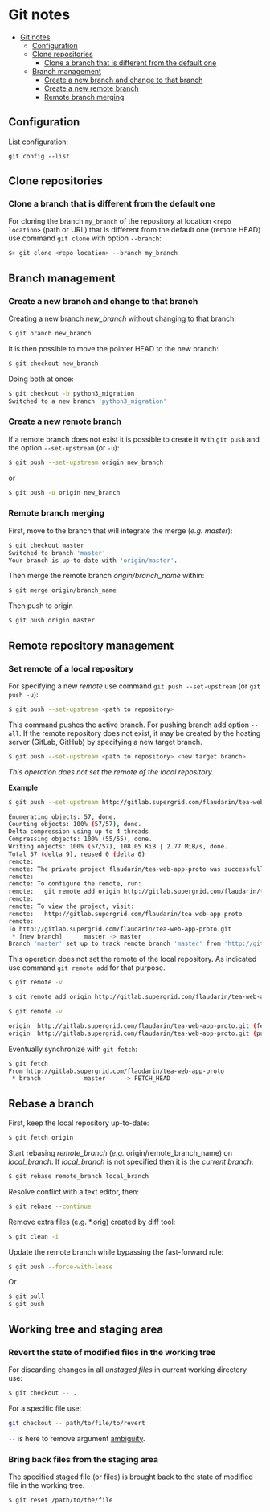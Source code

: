 # Git notes

- [Git notes](#git-notes)
  - [Configuration](#configuration)
  - [Clone repositories](#clone-repositories)
    - [Clone a branch that is different from the default one](#clone-a-branch-that-is-different-from-the-default-one)
  - [Branch management](#branch-management)
    - [Create a new branch and change to that branch](#create-a-new-branch-and-change-to-that-branch)
    - [Create a new remote branch](#create-a-new-remote-branch)
    - [Remote branch merging](#remote-branch-merging)


## Configuration

List configuration:

```
git config --list
```

## Clone repositories

### Clone a branch that is different from the default one

For cloning the branch `my_branch` of the repository at location `<repo location>` (path or URL) that is different from the default one (remote HEAD) use command `git clone` with option `--branch`:

```bash
$> git clone <repo location> --branch my_branch
```

## Branch management

### Create a new branch and change to that branch

Creating a new branch *new_branch* without changing to that branch:

```bash
$ git branch new_branch
```

It is then possible to move the pointer HEAD to the new branch:

```bash
$ git checkout new_branch
```

Doing both at once:

```bash
$ git checkout -b python3_migration
Switched to a new branch 'python3_migration'
```

### Create a new remote branch

If a remote branch does not exist it is possible to create it with `git push` and the option `--set-upstream` (or `-u`):

```bash
$ git push --set-upstream origin new_branch
```
or
```bash
$ git push -u origin new_branch
```

### Remote branch merging
First, move to the branch that will integrate the merge (*e.g.* *master*):

```bash
$ git checkout master
Switched to branch 'master'
Your branch is up-to-date with 'origin/master'.
```

Then merge the remote branch *origin/branch_name* within:

```bash
$ git merge origin/branch_name
 ```

Then push to origin

```bash
$ git push origin master
```


## Remote repository management

### Set remote of a local repository

For specifying a new *remote* use command `git push --set-upstream` (or `git push -u`):

```bash
$ git push --set-upstream <path to repository>
```

This command pushes the active branch. For pushing branch add option `--all`. If the remote repository does not exist, it may be created by the hosting server (GitLab, GitHub) by specifying a new target branch.

```bash
$ git push --set-upstream <path to repository> <new target branch>
```

*This operation does not set the remote of the local repository.*

**Example**

```bash
$ git push --set-upstream http://gitlab.supergrid.com/flaudarin/tea-web-app-proto.git master

Enumerating objects: 57, done.
Counting objects: 100% (57/57), done.
Delta compression using up to 4 threads
Compressing objects: 100% (55/55), done.
Writing objects: 100% (57/57), 108.05 KiB | 2.77 MiB/s, done.
Total 57 (delta 9), reused 0 (delta 0)
remote:
remote: The private project flaudarin/tea-web-app-proto was successfully created.
remote:
remote: To configure the remote, run:
remote:   git remote add origin http://gitlab.supergrid.com/flaudarin/tea-web-app-proto.git
remote:
remote: To view the project, visit:
remote:   http://gitlab.supergrid.com/flaudarin/tea-web-app-proto
remote:
To http://gitlab.supergrid.com/flaudarin/tea-web-app-proto.git
 * [new branch]      master -> master
Branch 'master' set up to track remote branch 'master' from 'http://gitlab.supergrid.com/flaudarin/tea-web-app-proto.git'.
```

This operation does not set the remote of the local repository. As indicated use command `git remote add` for that purpose.

```bash
$ git remote -v

$ git remote add origin http://gitlab.supergrid.com/flaudarin/tea-web-app-proto.git

$ git remote -v

origin  http://gitlab.supergrid.com/flaudarin/tea-web-app-proto.git (fetch)
origin  http://gitlab.supergrid.com/flaudarin/tea-web-app-proto.git (push)
```

Eventually synchronize with `git fetch`:

```bash
$ git fetch
From http://gitlab.supergrid.com/flaudarin/tea-web-app-proto
 * branch            master     -> FETCH_HEAD
```

## Rebase a branch

First, keep the local repository up-to-date:

```bash
$ git fetch origin
```

Start rebasing *remote_branch* (*e.g.* origin/remote_branch_name) on *local_branch*. If *local_branch* is not specified then it is the *current branch*:

```bash
$ git rebase remote_branch local_branch
```

Resolve conflict with a text editor, then:

```bash
$ git rebase --continue
```

Remove extra files (e.g. *.orig) created by diff tool:

```bash
$ git clean -i
```

Update the remote branch while bypassing the fast-forward rule:

```bash
$ git push --force-with-lease
```

Or

```bash
$ git pull
$ git push
```

## Working tree and staging area

### Revert the state of modified files in the working tree

For discarding changes in all *unstaged files* in current working directory use:

```bash
$ git checkout -- .
```

For a specific file use:

```bash
git checkout -- path/to/file/to/revert
```

`--` is here to remove argument [ambiguity](https://git-scm.com/docs/git-checkout#_argument_disambiguation).

### Bring back files from the staging area

The specified staged file (or files) is brought back to the state of modified file in the working tree.

```bash
$ git reset /path/to/the/file
```